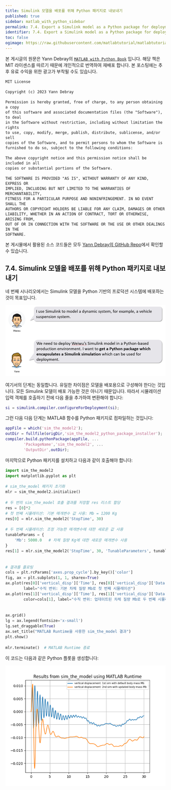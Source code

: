 ```yaml
---
title: Simulink 모델을 배포를 위해 Python 패키지로 내보내기
published: true
sidebar: matlab_with_python_sidebar
permalink: 7.4. Export a Simulink model as a Python package for deployment.html
identifier: 7.4. Export a Simulink model as a Python package for deployment
toc: false
ogimage: https://raw.githubusercontent.com/matlabtutorial/matlabtutorial.github.io/main/images/MATLAB_with_Python_Book/ogimage.jpg
---
```


본 게시글의 원문은 Yann Debray의 [`MATLAB with Python Book`](https://github.com/yanndebray/matlab-with-python-book) 입니다. 해당 책은 MIT 라이센스를 따르기 때문에 개인적으로 번역하여 재배포 합니다. 본 포스팅에는 추후 유료 수익을 위한 광고가 부착될 수도 있습니다.

    MIT License

    Copyright (c) 2023 Yann Debray

    Permission is hereby granted, free of charge, to any person obtaining a copy
    of this software and associated documentation files (the "Software"), to deal
    in the Software without restriction, including without limitation the rights
    to use, copy, modify, merge, publish, distribute, sublicense, and/or sell
    copies of the Software, and to permit persons to whom the Software is
    furnished to do so, subject to the following conditions:

    The above copyright notice and this permission notice shall be included in all
    copies or substantial portions of the Software.

    THE SOFTWARE IS PROVIDED "AS IS", WITHOUT WARRANTY OF ANY KIND, EXPRESS OR
    IMPLIED, INCLUDING BUT NOT LIMITED TO THE WARRANTIES OF MERCHANTABILITY,
    FITNESS FOR A PARTICULAR PURPOSE AND NONINFRINGEMENT. IN NO EVENT SHALL THE
    AUTHORS OR COPYRIGHT HOLDERS BE LIABLE FOR ANY CLAIM, DAMAGES OR OTHER
    LIABILITY, WHETHER IN AN ACTION OF CONTRACT, TORT OR OTHERWISE, ARISING FROM,
    OUT OF OR IN CONNECTION WITH THE SOFTWARE OR THE USE OR OTHER DEALINGS IN THE
    SOFTWARE.

본 게시물에서 활용된 소스 코드들은 모두 [Yann Debray의 GitHub Repo](https://github.com/yanndebray/matlab-with-python-book)에서 확인할 수 있습니다.

## 7.4. Simulink 모델을 배포를 위해 Python 패키지로 내보내기

네 번째 시나리오에서는 Simulink 모델을 Python 기반의 프로덕션 시스템에 배포하는 것이 목표입니다.

![](https://raw.githubusercontent.com/matlabtutorial/matlabtutorial.github.io/main/images/MATLAB_with_Python_Book/image151.png)

여기서의 단계는 동일합니다. 유일한 차이점은 모델을 배포용으로 구성해야 한다는 것입니다. 모든 Simulink 모델이 배포 가능한 것은 아니기 때문입니다. 따라서 시뮬레이션 입력 객체를 호출하기 전에 다음 줄을 추가하여 변환해야 합니다:

```matlab
si = simulink.compiler.configureForDeployment(si);
```

그런 다음 다음 단계는 MATLAB 함수를 Python 패키지로 컴파일하는 것입니다:
    
```matlab
appFile = which('sim_the_model2');
outDir = fullfile(origDir,'sim_the_model2_python_package_installer');
compiler.build.pythonPackage(appFile, ...
        'PackageName','sim_the_model2', ...
        'OutputDir',outDir);
```

마지막으로 Python 패키지를 설치하고 다음과 같이 호출해야 합니다:

```python
import sim_the_model2
import matplotlib.pyplot as plt

# sim_the_model 패키지 초기화
mlr = sim_the_model2.initialize()

# 두 번의 sim_the_model 호출 결과를 저장할 res 리스트 할당
res = [0]*2
# 첫 번째 시뮬레이션: 기본 매개변수 값 사용: Mb = 1200 Kg
res[0] = mlr.sim_the_model2('StopTime', 30)

# 두 번째 시뮬레이션: 조정 가능한 매개변수에 대한 새로운 값 사용
tunableParams = {
    'Mb': 5000.0   # 차체 질량 Kg에 대한 새로운 매개변수 사용
}
res[1] = mlr.sim_the_model2('StopTime', 30, 'TunableParameters', tunableParams)


# 결과를 플로팅
cols = plt.rcParams['axes.prop_cycle'].by_key()['color']
fig, ax = plt.subplots(1, 1, sharex=True)
ax.plot(res[0]['vertical_disp']['Time'], res[0]['vertical_disp']['Data'], color=cols[0],
        label="수직 변위: 기본 차체 질량 Mb로 첫 번째 시뮬레이션")
ax.plot(res[1]['vertical_disp']['Time'], res[1]['vertical_disp']['Data'],
        color=cols[1], label="수직 변위: 업데이트된 차체 질량 Mb로 두 번째 시뮬레이션")


ax.grid()
lg = ax.legend(fontsize='x-small')
lg.set_draggable(True)
ax.set_title("MATLAB Runtime을 사용한 sim_the_model 결과")
plt.show()

mlr.terminate()  # MATLAB Runtime 종료
```

이 코드는 다음과 같은 Python 플롯을 생성합니다:

![](https://raw.githubusercontent.com/matlabtutorial/matlabtutorial.github.io/main/images/MATLAB_with_Python_Book/image152.png)